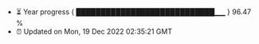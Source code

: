 - ⏳ Year progress { ████████████████████████████▁▁ } 96.47 %
- ⏰ Updated on Mon, 19 Dec 2022 02:35:21 GMT


